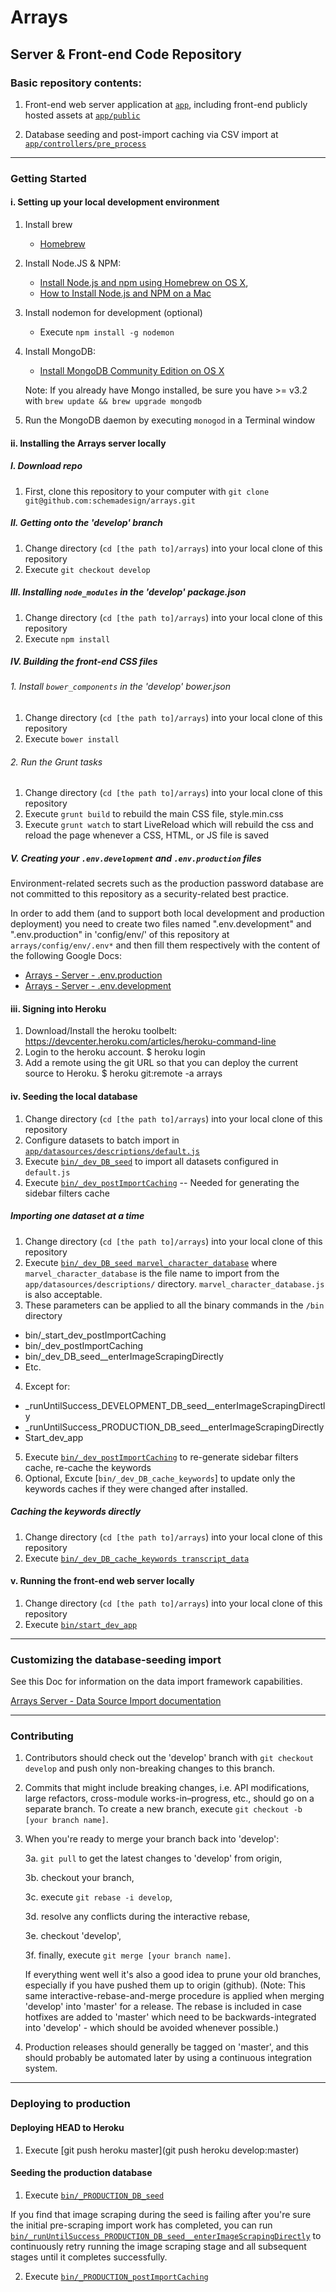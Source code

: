 # Arrays

## Server & Front-end Code Repository

### Basic repository contents:

1. Front-end web server application at [`app`](app), including front-end publicly hosted assets at [`app/public`](app/public)

2. Database seeding and post-import caching via CSV import at [`app/controllers/pre_process`](app/controllers/pre_process)


---------------------

### Getting Started

#### i. Setting up your local development environment

1. Install brew

	* [Homebrew](http://brew.sh)

2. Install Node.JS & NPM: 
	* [Install Node.js and npm using Homebrew on OS X](https://changelog.com/install-node-js-with-homebrew-on-os-x/), 
	* [How to Install Node.js and NPM on a Mac](http://blog.teamtreehouse.com/install-node-js-npm-mac)

3. Install nodemon for development (optional)
    * Execute `npm install -g nodemon`

4. Install MongoDB: 
	* [Install MongoDB Community Edition on OS X](https://docs.mongodb.org/manual/tutorial/install-mongodb-on-os-x/)
	
    Note: If you already have Mongo installed, be sure you have >= v3.2 with `brew update && brew upgrade mongodb`
    
5. Run the MongoDB daemon by executing `monogod` in a Terminal window

#### ii. Installing the Arrays server locally

##### I. Download repo

1. First, clone this repository to your computer with `git clone git@github.com:schemadesign/arrays.git`

##### II. Getting onto the 'develop' branch

1. Change directory (`cd [the path to]/arrays`) into your local clone of this repository
2. Execute `git checkout develop`

##### III. Installing `node_modules` in the 'develop' package.json

1. Change directory (`cd [the path to]/arrays`) into your local clone of this repository
2. Execute `npm install`

##### IV. Building the front-end CSS files

###### 1. Install `bower_components` in the 'develop' bower.json

1. Change directory (`cd [the path to]/arrays`) into your local clone of this repository
2. Execute `bower install`

###### 2. Run the Grunt tasks

1. Change directory (`cd [the path to]/arrays`) into your local clone of this repository
2. Execute `grunt build` to rebuild the main CSS file, style.min.css
3. Execute `grunt watch` to start LiveReload which will rebuild the css and reload the page whenever a CSS, HTML, or JS file is saved

##### V. Creating your `.env.development` and `.env.production` files

Environment-related secrets such as the production password database are not committed to this repository as a security-related best practice.

In order to add them (and to support both local development and production deployment) you need to create two files named ".env.development" and ".env.production" in 'config/env/' of this repository at `arrays/config/env/.env*` and then fill them respectively with the content of the following Google Docs:

* [Arrays - Server - .env.production](https://docs.google.com/document/d/1d1IoAHgGPB4bwWGaYprtBFSVoLEcoEuw4WdruUt-v9k/)
* [Arrays - Server - .env.development](https://docs.google.com/document/d/15-SkjQHqznSMOWevEH6yZvshdNqMzN4RErMhOPFz3jc/)

#### iii. Signing into Heroku

1. Download/Install the heroku toolbelt: https://devcenter.heroku.com/articles/heroku-command-line
2. Login to the heroku account.
$ heroku login
3. Add a remote using the git URL so that you can deploy the current source to Heroku.
$ heroku git:remote -a arrays


#### iv. Seeding the local database

1. Change directory (`cd [the path to]/arrays`) into your local clone of this repository
2. Configure datasets to batch import in [`app/datasources/descriptions/default.js`](app/datasources/descriptions/default.js)
3. Execute [`bin/_dev_DB_seed`](bin/_dev_DB_seed) to import all datasets configured in `default.js`
4. Execute [`bin/_dev_postImportCaching`](bin/_dev_postImportCaching) -- Needed for generating the sidebar filters cache

##### Importing one dataset at a time

1. Change directory (`cd [the path to]/arrays`) into your local clone of this repository
2. Execute [`bin/_dev_DB_seed marvel_character_database`](bin/_dev_DB_seed) where `marvel_character_database` is the file name to import from the `app/datasources/descriptions/` directory. `marvel_character_database.js` is also acceptable.
3. These parameters can be applied to all the binary commands in the `/bin` directory
  * bin/_start_dev_postImportCaching
  * bin/_dev_postImportCaching
  * bin/_dev_DB_seed__enterImageScrapingDirectly
  * Etc.
4. Except for:
  * _runUntilSuccess_DEVELOPMENT_DB_seed__enterImageScrapingDirectly
  * _runUntilSuccess_PRODUCTION_DB_seed__enterImageScrapingDirectly
  * Start_dev_app
5. Execute [`bin/_dev_postImportCaching`](bin/_dev_postImportCaching) to re-generate sidebar filters cache, re-cache the keywords
6. Optional, Excute [`bin/_dev_DB_cache_keywords`] to update only the keywords caches if they were changed after installed.

##### Caching the keywords directly
1. Change directory (`cd [the path to]/arrays`) into your local clone of this repository
2. Execute [`bin/_dev_DB_cache_keywords transcript_data`](bin/_dev_DB_cache_keywords)

#### v. Running the front-end web server locally

1. Change directory (`cd [the path to]/arrays`) into your local clone of this repository
2. Execute [`bin/start_dev_app`](bin/start_dev_app)


---------------------

### Customizing the database-seeding import

See this Doc for information on the data import framework capabilities.

[Arrays Server - Data Source Import documentation](https://docs.google.com/document/d/1v4L14gCiEI1_z5sqOVC2RFNZVgtGC--pvEf8yN9y-rU/edit#heading=h.qi2u6fyf9xdo)


---------------------

### Contributing
1. Contributors should check out the 'develop' branch with `git checkout develop` and push only non-breaking changes to this branch. 

2. Commits that might include breaking changes, i.e. API modifications, large refactors, cross-module works-in–progress, etc., should go on a separate branch. To create a new branch, execute `git checkout -b [your branch name]`. 

3. When you're ready to merge your branch back into 'develop':

	3a. `git pull` to get the latest changes to 'develop' from origin,

	3b. checkout your branch, 
	
	3c. execute `git rebase -i develop`, 
	
	3d. resolve any conflicts during the interactive rebase, 
	
	3e. checkout 'develop',
	
	3f. finally, execute `git merge [your branch name]`. 

	If everything went well it's also a good idea to prune your old branches, especially if you have pushed them up to origin (github). (Note: This same interactive-rebase-and-merge procedure is applied when merging 'develop' into 'master' for a release. The rebase is included in case hotfixes are added to 
	'master' which need to be backwards-integrated into 'develop' - which should be avoided whenever possible.) 

4. Production releases should generally be tagged on 'master', and this should probably be automated later by using a continuous integration system.


---------------------

### Deploying to production 

#### Deploying HEAD to Heroku

1. Execute [git push heroku master](git push heroku develop:master)

#### Seeding the production database

1. Execute [`bin/_PRODUCTION_DB_seed`](bin/_PRODUCTION_DB_seed)

If you find that image scraping during the seed is failing after you're sure the initial pre-scraping import work has completed, you can run [`bin/_runUntilSuccess_PRODUCTION_DB_seed__enterImageScrapingDirectly`](_runUntilSuccess_PRODUCTION_DB_seed__enterImageScrapingDirectly) to continuously retry running the image scraping stage and all subsequent stages until it completes successfully.

2. Execute [`bin/_PRODUCTION_postImportCaching`](bin/_PRODUCTION_postImportCaching)